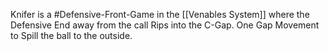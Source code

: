 Knifer is a #Defensive-Front-Game in the [[Venables System]] where the Defensive End away from the call Rips into the C-Gap. One Gap Movement to Spill the ball to the outside.
